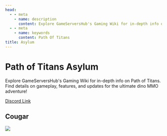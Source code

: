 ```yaml
---
head:
  - - meta
    - name: description
      content: Explore GameServersHub's Gaming Wiki for in-depth info on Path of Titans. Find details on gameplay, features, and updates for the ultimate dino MMO adventure! 
  - - meta
    - name: keywords
      content: Path Of Titans
title: Asylum
---
```


# Path of Titans Asylum

Explore GameServersHub's Gaming Wiki for in-depth info on Path of Titans. Find details on gameplay, features, and updates for the ultimate dino MMO adventure! 

[Discord Link](#)

## Cougar
<a href='./Path-of-Titans-AsylumCougar' target='_blank'> <img src='https://web-cdn.alderongames.com/files/856/conversions/2023_April_KaiModIcons_ModIcon-icon.jpg' /> </a>
